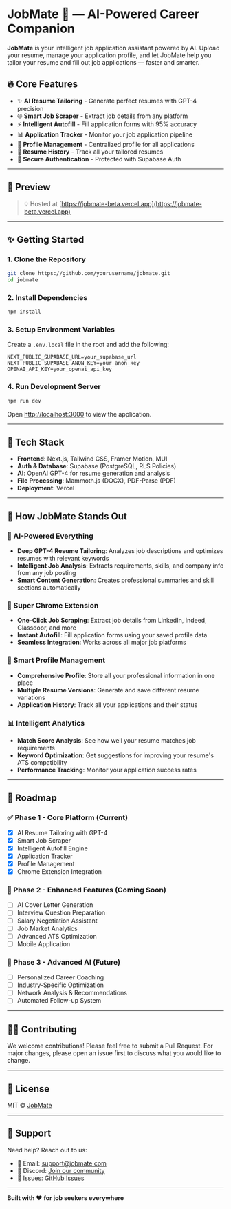 # JobMate 🚀 — AI-Powered Career Companion

**JobMate** is your intelligent job application assistant powered by AI. Upload your resume, manage your application profile, and let JobMate help you tailor your resume and fill out job applications — faster and smarter.

## 🔥 Core Features

- ✨ **AI Resume Tailoring** - Generate perfect resumes with GPT-4 precision
- 🌐 **Smart Job Scraper** - Extract job details from any platform
- ⚡ **Intelligent Autofill** - Fill application forms with 95% accuracy
- 📊 **Application Tracker** - Monitor your job application pipeline
- 👤 **Profile Management** - Centralized profile for all applications
- 📁 **Resume History** - Track all your tailored resumes
- 🔐 **Secure Authentication** - Protected with Supabase Auth

---

## 📸 Preview

> 💡 Hosted at [https://jobmate-beta.vercel.app](https://jobmate-beta.vercel.app)

---

## ✨ Getting Started

### 1. Clone the Repository

```bash
git clone https://github.com/yourusername/jobmate.git
cd jobmate
```

### 2. Install Dependencies

```bash
npm install
```

### 3. Setup Environment Variables

Create a `.env.local` file in the root and add the following:

```env
NEXT_PUBLIC_SUPABASE_URL=your_supabase_url
NEXT_PUBLIC_SUPABASE_ANON_KEY=your_anon_key
OPENAI_API_KEY=your_openai_api_key
```

### 4. Run Development Server

```bash
npm run dev
```

Open [http://localhost:3000](http://localhost:3000) to view the application.

---

## 🧠 Tech Stack

- **Frontend**: Next.js, Tailwind CSS, Framer Motion, MUI
- **Auth & Database**: Supabase (PostgreSQL, RLS Policies)
- **AI**: OpenAI GPT-4 for resume generation and analysis
- **File Processing**: Mammoth.js (DOCX), PDF-Parse (PDF)
- **Deployment**: Vercel

---

## 🎯 How JobMate Stands Out

### 🤖 AI-Powered Everything
- **Deep GPT-4 Resume Tailoring**: Analyzes job descriptions and optimizes resumes with relevant keywords
- **Intelligent Job Analysis**: Extracts requirements, skills, and company info from any job posting
- **Smart Content Generation**: Creates professional summaries and skill sections automatically

### 🔧 Super Chrome Extension
- **One-Click Job Scraping**: Extract job details from LinkedIn, Indeed, Glassdoor, and more
- **Instant Autofill**: Fill application forms using your saved profile data
- **Seamless Integration**: Works across all major job platforms

### 👤 Smart Profile Management
- **Comprehensive Profile**: Store all your professional information in one place
- **Multiple Resume Versions**: Generate and save different resume variations
- **Application History**: Track all your applications and their status

### 📊 Intelligent Analytics
- **Match Score Analysis**: See how well your resume matches job requirements
- **Keyword Optimization**: Get suggestions for improving your resume's ATS compatibility
- **Performance Tracking**: Monitor your application success rates

---

## 🚀 Roadmap

### ✅ Phase 1 - Core Platform (Current)
- [x] AI Resume Tailoring with GPT-4
- [x] Smart Job Scraper
- [x] Intelligent Autofill Engine
- [x] Application Tracker
- [x] Profile Management
- [x] Chrome Extension Integration

### 🔄 Phase 2 - Enhanced Features (Coming Soon)
- [ ] AI Cover Letter Generation
- [ ] Interview Question Preparation
- [ ] Salary Negotiation Assistant
- [ ] Job Market Analytics
- [ ] Advanced ATS Optimization
- [ ] Mobile Application

### 🎯 Phase 3 - Advanced AI (Future)
- [ ] Personalized Career Coaching
- [ ] Industry-Specific Optimization
- [ ] Network Analysis & Recommendations
- [ ] Automated Follow-up System

---

## 🧑‍💻 Contributing

We welcome contributions! Please feel free to submit a Pull Request. For major changes, please open an issue first to discuss what you would like to change.

---

## 📄 License

MIT © [JobMate](https://jobmate-beta.vercel.app)

---

## 🤝 Support

Need help? Reach out to us:
- 📧 Email: support@jobmate.com
- 💬 Discord: [Join our community](https://discord.gg/jobmate)
- 🐛 Issues: [GitHub Issues](https://github.com/yourusername/jobmate/issues)

---

**Built with ❤️ for job seekers everywhere**